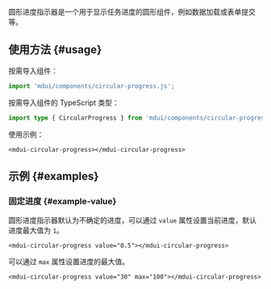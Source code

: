 圆形进度指示器是一个用于显示任务进度的圆形组件，例如数据加载或表单提交等。

## 使用方法 {#usage}

按需导入组件：

```js
import 'mdui/components/circular-progress.js';
```

按需导入组件的 TypeScript 类型：

```ts
import type { CircularProgress } from 'mdui/components/circular-progress.js';
```

使用示例：

```html,example,playgroundId=231
<mdui-circular-progress></mdui-circular-progress>
```

## 示例 {#examples}

### 固定进度 {#example-value}

圆形进度指示器默认为不确定的进度，可以通过 `value` 属性设置当前进度，默认进度最大值为 `1`。

```html,example,expandable,playgroundId=232
<mdui-circular-progress value="0.5"></mdui-circular-progress>
```

可以通过 `max` 属性设置进度的最大值。

```html,example,expandable,playgroundId=233
<mdui-circular-progress value="30" max="100"></mdui-circular-progress>
```

